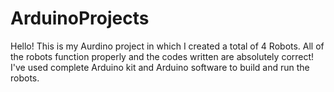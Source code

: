 # ArduinoProjects
Hello!
This is my Aurdino project in which I created a total of 4 Robots. All of the robots function properly and the codes written are absolutely correct!
I've used complete Arduino kit and Arduino software to build and run the robots.
